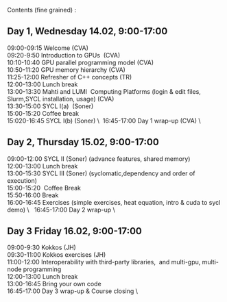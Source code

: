 Contents (fine grained) :

## Day 1, Wednesday 14.02, 9:00-17:00

 09:00-09:15 Welcome (CVA) \
 09:20-9:50 Introduction to GPUs  (CVA) \
10:10-10:40 GPU parallel programming model (CVA) \
10:50-11:20 GPU memory hierarchy (CVA) \
11:25-12:00 Refresher of C++ concepts (TR) \
12:00-13:00 Lunch break \
13:00-13:30 Mahti and LUMI  Computing Platforms (login & edit files, Slurm,SYCL installation, usage) (CVA) \
13:30-15:00 SYCL I(a)  (Soner) \
15:00-15:20 Coffee break \
15:020-16:45 SYCL I(b) (Soner) \ 
16:45-17:00 Day 1 wrap-up (CVA) \

## Day 2, Thursday 15.02, 9:00-17:00

09:00-12:00 SYCL II (Soner) (advance features, shared memory) \
12:00-13:00 Lunch break \
13:00-15:30 SYCL III (Soner) (syclomatic,dependency and order of execution) \
15:00-15:20  Coffee Break \
15:50-16:00 Break \
16:00-16:45 Exercises (simple exercises, heat equation, intro & cuda to sycl demo) \   
16:45-17:00 Day 2 wrap-up \

## Day 3 Friday 16.02, 9:00-17:00

09:00-9:30 Kokkos (JH) \
09:30-11:00 Kokkos exercises (JH) \
11:00-12:00 Interoperability with third-party libraries,  and multi-gpu, multi-node programming \
12:00-13:00 Lunch break \
13:00-16:45 Bring your own code \
16:45-17:00 Day 3 wrap-up & Course closing \
